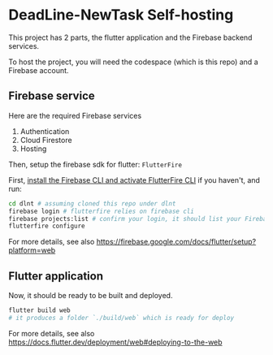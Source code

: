# DeadLine-NewTask Self-hosting

This project has 2 parts, the flutter application and the Firebase backend services.

To host the project, you will need the codespace (which is this repo) and a Firebase account.

## Firebase service

Here are the required Firebase services

1. Authentication
2. Cloud Firestore
3. Hosting

Then, setup the firebase sdk for flutter: `FlutterFire`

First, [install the Firebase CLI and activate FlutterFire CLI](https://firebase.google.com/docs/flutter/setup?platform=web) if you haven't, and run:

```bash
cd dlnt # assuming cloned this repo under dlnt
firebase login # flutterfire relies on firebase cli
firebase projects:list # confirm your login, it should list your Firebase projects
flutterfire configure
```

For more details, see also https://firebase.google.com/docs/flutter/setup?platform=web

## Flutter application

Now, it should be ready to be built and deployed.

```bash
flutter build web
# it produces a folder `./build/web` which is ready for deploy
```

For more details, see also https://docs.flutter.dev/deployment/web#deploying-to-the-web